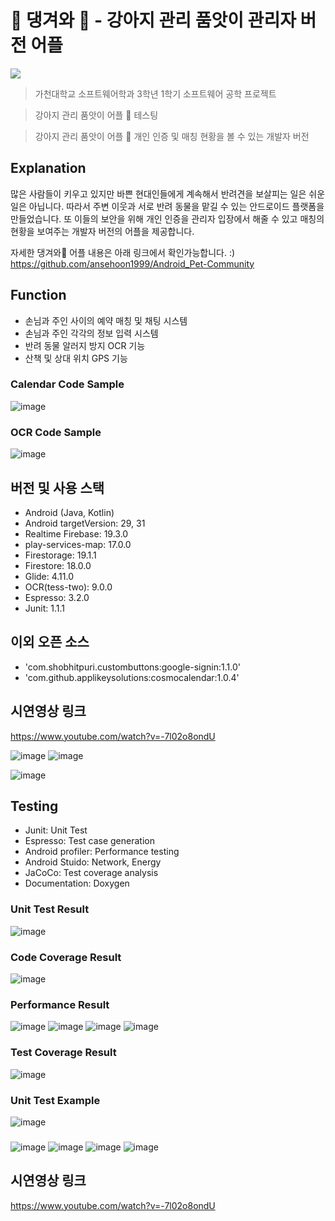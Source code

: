# 🐶 댕겨와 🐶 - 강아지 관리 품앗이 관리자 버전 어플

<img src="https://img.shields.io/badge/platform-android-brightgreen">

> 가천대학교 소프트웨어학과 3학년 1학기 소프트웨어 공학 프로젝트

> 강아지 관리 품앗이 어플 🐶 테스팅

> 강아지 관리 품앗이 어플 🐶 개인 인증 및 매칭 현황을 볼 수 있는 개발자 버전

## Explanation

많은 사람들이 키우고 있지만 바쁜 현대인들에게 계속해서 반려견을 보살피는 일은 쉬운 일은 아닙니다. 따라서 주변 이웃과 서로 반려 동물을 맡길 수 있는 안드로이드 플랫폼을 만들었습니다. 또 이들의 보안을 위해 개인 인증을 관리자 입장에서 해줄 수 있고 매칭의 현황을 보여주는 개발자 버전의 어플을 제공합니다.

자세한 댕겨와🐶 어플 내용은 아래 링크에서 확인가능합니다. :)
https://github.com/ansehoon1999/Android_Pet-Community

## Function

- 손님과 주인 사이의 예약 매칭 및 채팅 시스템
- 손님과 주인 각각의 정보 입력 시스템
- 반려 동물 알러지 방지 OCR 기능
- 산책 및 상대 위치 GPS 기능

### Calendar Code Sample
![image](https://user-images.githubusercontent.com/63048392/125197678-aae5e980-e299-11eb-973c-5c2d71fd8bc9.png)

### OCR Code Sample

![image](https://user-images.githubusercontent.com/63048392/125197680-ad484380-e299-11eb-9179-e9409002a612.png)




## 버전 및 사용 스택
- Android (Java, Kotlin)
- Android targetVersion: 29, 31
- Realtime Firebase: 19.3.0
- play-services-map: 17.0.0
- Firestorage: 19.1.1
- Firestore: 18.0.0
- Glide: 4.11.0
- OCR(tess-two): 9.0.0
- Espresso: 3.2.0
- Junit: 1.1.1

## 이외 오픈 소스
- 'com.shobhitpuri.custombuttons:google-signin:1.1.0'
- 'com.github.applikeysolutions:cosmocalendar:1.0.4'

## 시연영상 링크
https://www.youtube.com/watch?v=-7l02o8ondU

![image](https://user-images.githubusercontent.com/63048392/125197712-cb15a880-e299-11eb-8465-0a264dd8095b.png)
![image](https://user-images.githubusercontent.com/63048392/125197718-ccdf6c00-e299-11eb-8ed5-fd7aa51b896f.png)

![image](https://user-images.githubusercontent.com/63048392/125197722-cfda5c80-e299-11eb-8114-fa2cdf346d6a.png)


## Testing
- Junit: Unit Test
- Espresso: Test case generation
- Android profiler: Performance testing
- Android Stuido: Network, Energy
- JaCoCo: Test coverage analysis
- Documentation: Doxygen

### Unit Test Result
![image](https://user-images.githubusercontent.com/63048392/125197793-04e6af00-e29a-11eb-975c-c796cdb63ab5.png)

### Code Coverage Result

![image](https://user-images.githubusercontent.com/63048392/125197952-c69dbf80-e29a-11eb-958c-dcc6b6fcc447.png)

### Performance Result

![image](https://user-images.githubusercontent.com/63048392/125197960-cdc4cd80-e29a-11eb-9264-7e4f976795e9.png)
![image](https://user-images.githubusercontent.com/63048392/125197961-cf8e9100-e29a-11eb-8398-d5b7b0159ff1.png)
![image](https://user-images.githubusercontent.com/63048392/125197962-d0bfbe00-e29a-11eb-9109-f496f8c1cfff.png)
![image](https://user-images.githubusercontent.com/63048392/125197968-d3221800-e29a-11eb-854c-f500a056ad1d.png)

### Test Coverage Result

![image](https://user-images.githubusercontent.com/63048392/125197973-dc12e980-e29a-11eb-996d-efaaadf2999b.png)

### Unit Test Example
![image](https://user-images.githubusercontent.com/63048392/125197795-06b07280-e29a-11eb-88fd-603cf7e0361c.png)
### 
![image](https://user-images.githubusercontent.com/63048392/125197808-1f208d00-e29a-11eb-8cba-daa8ba6d732c.png)
![image](https://user-images.githubusercontent.com/63048392/125197812-2182e700-e29a-11eb-97f3-a65031aa5098.png)
![image](https://user-images.githubusercontent.com/63048392/125197817-234caa80-e29a-11eb-89f2-a25f7aea06fe.png)
![image](https://user-images.githubusercontent.com/63048392/125197819-247dd780-e29a-11eb-954e-e68498fccd17.png)



## 시연영상 링크
https://www.youtube.com/watch?v=-7l02o8ondU
